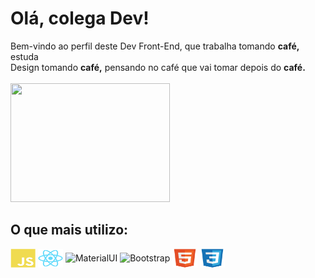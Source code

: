 <h1>Olá, colega Dev!</h1>
<span>Bem-vindo ao perfil deste Dev Front-End, que trabalha tomando <strong>café,</strong> estuda<br>
Design tomando <strong>café,</strong> pensando no café que vai tomar depois do <strong>café.</strong></span>
<br>
<br>
  <img  width="255" height="190" src="https://i.giphy.com/media/ceeFbVxiZzMBi/giphy.webp" onerror="this.onerror=null;this.src='https://i.giphy.com/ceeFbVxiZzMBi.gif';" alt="">
 
<h2>O que mais utilizo:</h2>
<div style="display: inline_block">
  <img align="center" alt="Js" height="30" width="40" src="https://raw.githubusercontent.com/devicons/devicon/master/icons/javascript/javascript-plain.svg">
  <img align="center" alt="React" height="30" width="40" src="https://raw.githubusercontent.com/devicons/devicon/master/icons/react/react-original.svg">
  <img align="center" alt="MaterialUI" height="30" width="40" src="https://cdn.jsdelivr.net/gh/devicons/devicon/icons/materialui/materialui-original.svg" />
  <img align="center" alt="Bootstrap" height="30" width="40" src="https://cdn.jsdelivr.net/gh/devicons/devicon/icons/bootstrap/bootstrap-plain.svg" />
  <img align="center" alt="HTML" height="30" width="40" src="https://raw.githubusercontent.com/devicons/devicon/master/icons/html5/html5-original.svg">
  <img align="center" alt="CSS" height="30" width="40" src="https://raw.githubusercontent.com/devicons/devicon/master/icons/css3/css3-original.svg">
</div>
